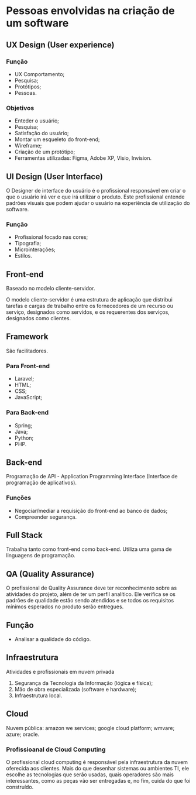 # Pessoas envolvidas na criação de um software

## UX Design (User experience)

### Função 

- UX Comportamento; 
- Pesquisa; 
- Protótipos; 
- Pessoas.

### Objetivos

- Enteder o usuário;
- Pesquisa;
- Satisfação do usuário;
- Montar um esqueleto do front-end;
- Wireframe;
- Criação de um protótipo;
- Ferramentas utilizadas: Figma, Adobe XP, Visio, Invision.

## UI Design (User Interface)

O Designer de interface do usuário é o profissional responsável em criar o que o usuário irá ver e que irá utilizar o produto. Este profissional entende padrões visuais que podem ajudar o usuário na experiência de utilização do software.

### Função

- Profissional focado nas cores;
- Tipografia;
- Microinterações;
- Estilos.

## Front-end

Baseado no modelo cliente-servidor.

O modelo cliente-servidor é uma estrutura de aplicação que distribui tarefas e cargas de trabalho entre os fornecedores de um recurso ou serviço, designados como servidos, e os requerentes dos serviços, designados como clientes.

## Framework

São facilitadores.

### Para Front-end

- Laravel;
- HTML;
- CSS;
- JavaScript;

### Para Back-end

- Spring;
- Java;
- Python;
- PHP.

## Back-end

Programação de API - Application Programming Interface (Interface de programação de aplicativos).

### Funções

- Negociar/mediar a requisição do front-end ao banco de dados;
- Compreender segurança.

## Full Stack

Trabalha tanto como front-end como back-end. Utiliza uma gama de linguagens de programação.

## QA (Quality Assurance)

O profissional de Quality Assurance deve ter reconhecimento sobre as atividades do projeto, além de ter um perfil analítico. Ele verifica se os padrões de qualidade estão sendo atendidos e se todos os requisitos mínimos esperados no produto serão entregues.

## Função

- Analisar a qualidade do código.

## Infraestrutura

Atividades e profissionais em nuvem privada

1. Segurança da Tecnologia da Informação (lógica e física);
2. Mão de obra especializada (software e hardware);
3. Infraestrutura local.

## Cloud

Nuvem pública: amazon we services; google cloud platform; wmvare; azure; oracle.

### Profissioanal de Cloud Computing

O profissional cloud computing é responsável pela infraestrutura da nuvem oferecida aos clientes. Mais do que desenhar sistemas ou ambientes TI, ele escolhe as tecnologias que serão usadas, quais operadores são mais interessantes, como as peças vão ser entregadas e, no fim, cuida do que foi construído.